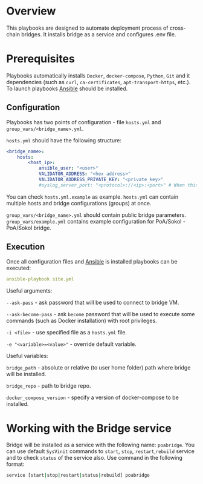 # Overview

This playbooks are designed to automate deployment process of cross-chain bridges. It installs bridge as a service and configures .env file.

# Prerequisites

Playbooks automatically installs `Docker`, `docker-compose`, `Python`, `Git` and it dependencies (such as `curl`, `ca-certificates`, `apt-transport-https`, etc.). To launch playbooks [Ansible](https://docs.ansible.com/ansible/latest/installation_guide/intro_installation.html) should be installed.

## Configuration

Playbooks has two points of configuration - file `hosts.yml` and `group_vars/<bridge_name>.yml`. 

`hosts.yml` should have the following structure:

```yaml
<bridge_name>:
    hosts:
        <host_ip>:
            ansible_user: "<user>"
            VALIDATOR_ADDRESS: "<hex address>" 
            VALIDATOR_ADDRESS_PRIVATE_KEY: "<private_key>"
            #syslog_server_port: "<protocol>://<ip>:<port>" # When this parameter is set all bridge logs will be redirected to <ip>:<port> address.
```

You can check `hosts.yml.example` as example. `hosts.yml` can contain multiple hosts and bridge configurations (groups) at once.

`group_vars/<bridge_name>.yml`  should contain public bridge parameters. `group_vars/example.yml` contains example configuration for PoA/Sokol - PoA/Sokol bridge.

## Execution

Once all configuration files and [Ansible](https://docs.ansible.com/ansible/latest/installation_guide/intro_installation.html) is installed playbooks can be executed:

```yaml
ansible-playbook site.yml
```

Useful arguments:

`--ask-pass` - ask password that will be used to connect to bridge VM.

`--ask-become-pass` - ask `become` password that will be used to execute some commands (such as Docker installation) with root privileges.

`-i <file>` - use specified file as a `hosts.yml` file.

`-e "<variable>=<value>"` - override default variable.

Useful variables:

`bridge_path` - absolute or relative (to user home folder) path where bridge will be installed.

`bridge_repo` - path to bridge repo.

`docker_compose_version` - specify a version of docker-compose to be installed.

# Working with the Bridge service

Bridge will be installed as a service with the following name: `poabridge`. You can use default `SysVinit` commands to `start`, `stop`, `restart`,`rebuild` service and to check `status` of the service also. Use command in the following format:
```bash
service [start|stop|restart|status|rebuild] poabridge
```

